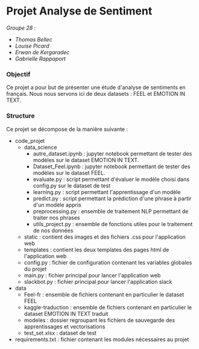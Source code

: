 # Projet Analyse de Sentiment

_Groupe 28 :_  
- _Thomas Bellec_
- _Louise Picard_
- _Erwan de Kergaradec_
- _Gabrielle Rappaport_

### Objectif

Ce projet a pour but de présenter une étude d'analyse de sentiments en français.
Nous nous servons ici de deux datasets : FEEL et EMOTION IN TEXT.

### Structure

Ce projet se décompose de la manière suivante : 
- code_projet
    - data_science 
        - autre_dataset.ipynb : jupyter notebook permettant de tester des modèles sur le dataset EMOTION IN TEXT.
        - Dataset_Feel.ipynb : jupyter notebook permettant de tester des modèles sur le dataset FEEL.
        - evaluate.py : script permettant d'évaluer le modèle choisi dans config.py sur le dataset de test
        - learning.py : script permettant l'apprentissage d'un modèle
        - predict.py : script permettant la prédiction d'une phrase à partir d'un modèle appris
        - preprocessing.py : ensemble de traitement NLP permettant de traiter nos phrases
        - utils_project.py : ensemble de fonctions utiles pour le traitement de nos données
    - static : contient des images et des fichiers .css pour l'application web
    - templates : contient les deux templates des pages html de l'application web
    - config.py : fichier de configuration contenant les variables globales du projet
    - main.py : fichier principal pour lancer l'application web
    - slackbot.py : fichier principal pour lancer l'application slack
- data
    - Feel-fr : ensemble de fichiers contenant en particulier le dataset FEEL
    - kaggle-traduction : ensemble de fichiers contenant en particulier le dataset EMOTION IN TEXT traduit
    - modeles : dossier regroupant les fichiers de sauvegarde des apprentissages et vectorisations
    - test_set.xlsx : dataset de test
- requirements.txt : fichier contenant les modules nécessaires au projet